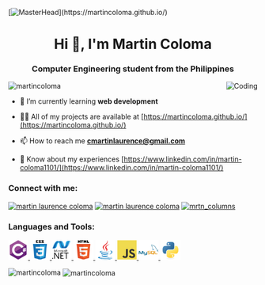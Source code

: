 [![MasterHead](https://1.bp.blogspot.com/-7A4WynwLsM...)](https://martincoloma.github.io/)
<h1 align="center">Hi 👋, I'm Martin Coloma</h1>
<h3 align="center">Computer Engineering student from the Philippines</h3>
<img align="right" alt="Coding" width-"40" src="https://cdn.dribbb1e.com/users/1162Ø7t7/screenshots/3848914/programmer.gif">
<p align="left"> <img src="https://komarev.com/ghpvc/?username=martincoloma&label=Profile%20views&color=0e75b6&style=flat" alt="martincoloma" /> </p>

- 🌱 I’m currently learning **web development**

- 👨‍💻 All of my projects are available at [https://martincoloma.github.io/](https://martincoloma.github.io/)

- 📫 How to reach me **cmartinlaurence@gmail.com**

- 📄 Know about my experiences [https://www.linkedin.com/in/martin-coloma1101/](https://www.linkedin.com/in/martin-coloma1101/)

<h3 align="left">Connect with me:</h3>
<p align="left">
<a href="https://linkedin.com/in/martin laurence coloma" target="blank"><img align="center" src="https://raw.githubusercontent.com/rahuldkjain/github-profile-readme-generator/master/src/images/icons/Social/linked-in-alt.svg" alt="martin laurence coloma" height="30" width="40" /></a>
<a href="https://fb.com/martin laurence coloma" target="blank"><img align="center" src="https://raw.githubusercontent.com/rahuldkjain/github-profile-readme-generator/master/src/images/icons/Social/facebook.svg" alt="martin laurence coloma" height="30" width="40" /></a>
<a href="https://instagram.com/mrtn_columns" target="blank"><img align="center" src="https://raw.githubusercontent.com/rahuldkjain/github-profile-readme-generator/master/src/images/icons/Social/instagram.svg" alt="mrtn_columns" height="30" width="40" /></a>
</p>

<h3 align="left">Languages and Tools:</h3>
<p align="left"> <a href="https://www.w3schools.com/cs/" target="_blank" rel="noreferrer"> <img src="https://raw.githubusercontent.com/devicons/devicon/master/icons/csharp/csharp-original.svg" alt="csharp" width="40" height="40"/> </a> <a href="https://www.w3schools.com/css/" target="_blank" rel="noreferrer"> <img src="https://raw.githubusercontent.com/devicons/devicon/master/icons/css3/css3-original-wordmark.svg" alt="css3" width="40" height="40"/> </a> <a href="https://dotnet.microsoft.com/" target="_blank" rel="noreferrer"> <img src="https://raw.githubusercontent.com/devicons/devicon/master/icons/dot-net/dot-net-original-wordmark.svg" alt="dotnet" width="40" height="40"/> </a> <a href="https://www.w3.org/html/" target="_blank" rel="noreferrer"> <img src="https://raw.githubusercontent.com/devicons/devicon/master/icons/html5/html5-original-wordmark.svg" alt="html5" width="40" height="40"/> </a> <a href="https://www.java.com" target="_blank" rel="noreferrer"> <img src="https://raw.githubusercontent.com/devicons/devicon/master/icons/java/java-original.svg" alt="java" width="40" height="40"/> </a> <a href="https://developer.mozilla.org/en-US/docs/Web/JavaScript" target="_blank" rel="noreferrer"> <img src="https://raw.githubusercontent.com/devicons/devicon/master/icons/javascript/javascript-original.svg" alt="javascript" width="40" height="40"/> </a> <a href="https://www.mysql.com/" target="_blank" rel="noreferrer"> <img src="https://raw.githubusercontent.com/devicons/devicon/master/icons/mysql/mysql-original-wordmark.svg" alt="mysql" width="40" height="40"/> </a> <a href="https://www.python.org" target="_blank" rel="noreferrer"> <img src="https://raw.githubusercontent.com/devicons/devicon/master/icons/python/python-original.svg" alt="python" width="40" height="40"/> </a> </p>

<p><img align="left" src="https://github-readme-stats.vercel.app/api/top-langs?username=martincoloma&show_icons=true&locale=en&layout=compact" alt="martincoloma" /></p>

<p>&nbsp;<img align="center" src="https://github-readme-stats.vercel.app/api?username=martincoloma&show_icons=true&locale=en" alt="martincoloma" /></p>
